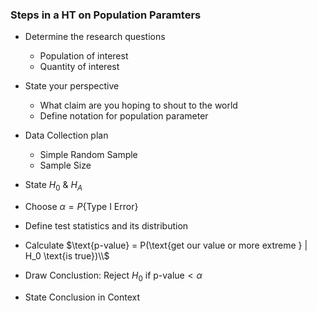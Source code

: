 ### Steps in a HT on Population Paramters

+ Determine the research questions
  - Population of interest
  - Quantity of interest

+ State your perspective
  - What claim are you hoping to shout to the world
  - Define notation for population parameter

+ Data Collection plan
  + Simple Random Sample
  + Sample Size

+ State $H_0$ & $H_A$
+ Choose $\alpha = P\{\text{Type I Error}\}$
+ Define test statistics and its distribution
+ Calculate $\text{p-value} = P(\text{get our value or more extreme } | H_0 \text{is true})\\$
+ Draw Conclustion: Reject $H_0$ if $\text{p-value} < \alpha$
+ State Conclusion in Context